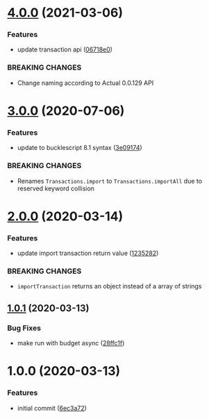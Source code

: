 # [4.0.0](https://github.com/believer/re-actual/compare/v3.0.0...v4.0.0) (2021-03-06)


### Features

* update transaction api ([06718e0](https://github.com/believer/re-actual/commit/06718e0efd817937391c72bf90ef97c0ec181ed3))


### BREAKING CHANGES

* Change naming according to Actual 0.0.129 API

# [3.0.0](https://github.com/believer/re-actual/compare/v2.0.0...v3.0.0) (2020-07-06)


### Features

* update to bucklescript 8.1 syntax ([3e09174](https://github.com/believer/re-actual/commit/3e09174cb3fc7950bdc2f9182fbd12b0ca3c086e))


### BREAKING CHANGES

* Renames `Transactions.import` to
`Transactions.importAll` due to reserved keyword collision

# [2.0.0](https://github.com/believer/re-actual/compare/v1.0.1...v2.0.0) (2020-03-14)


### Features

* update import transaction return value ([1235282](https://github.com/believer/re-actual/commit/123528215d78319498b3bfa60c6ffbf94f0fdd38))


### BREAKING CHANGES

* `importTransaction` returns an object instead of a
array of strings

## [1.0.1](https://github.com/believer/re-actual/compare/v1.0.0...v1.0.1) (2020-03-13)


### Bug Fixes

* make run with budget async ([28ffc1f](https://github.com/believer/re-actual/commit/28ffc1fb1e7adfd9e7e2d3a6e9f6344341f7ade5))

# 1.0.0 (2020-03-13)


### Features

* initial commit ([6ec3a72](https://github.com/believer/re-actual/commit/6ec3a7217216772b4c7773dbc2208885c323ff3e))
